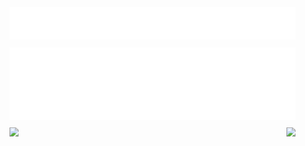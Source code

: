 <p style="text-align: center">
<img align="center" src="src/img/my_saying.svg"/>
</p>

<p style="text-align: center">
<img align="center" src="src/img/description.svg"/>
</p>

<p style="text-align: center">
<img align="left" src="https://github-readme-stats.vercel.app/api?username=DoubleBobCat&show_icons=true&icon_color=57cc8a&text_color=e6edf3&bg_color=242930&hide_title=true&border_color=0000&count_private=true"/>
<img align="right" src="https://github-readme-stats.vercel.app/api/top-langs/?username=DoubleBobCat&layout=compact&border_color=0000&text_color=e6edf3&bg_color=242930"/>
</p>
